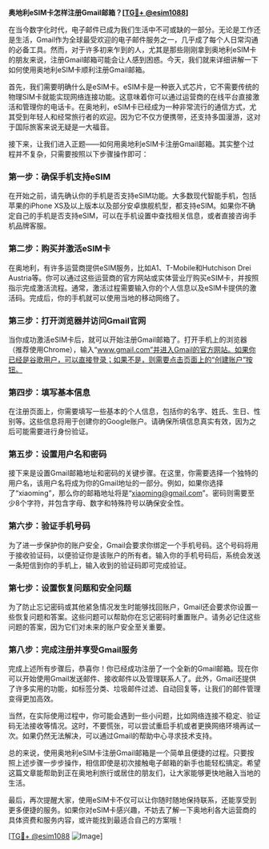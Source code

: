 **奥地利eSIM卡怎样注册Gmail邮箱？[[TG💪+ @esim1088](https://t.me/s/esim1088)]**

在当今数字化时代，电子邮件已成为我们生活中不可或缺的一部分。无论是工作还是生活，Gmail作为全球最受欢迎的电子邮件服务之一，几乎成了每个人日常沟通的必备工具。然而，对于许多初来乍到的人，尤其是那些刚刚拿到奥地利eSIM卡的朋友来说，注册Gmail邮箱可能会让人感到困惑。今天，我们就来详细讲解一下如何使用奥地利eSIM卡顺利注册Gmail邮箱。

首先，我们需要明确什么是eSIM卡。eSIM卡是一种嵌入式芯片，它不需要传统的物理SIM卡就能实现网络连接功能。这意味着你可以通过运营商的在线平台直接激活和管理你的电话卡。在奥地利，eSIM卡已经成为一种非常流行的通信方式，尤其受到年轻人和经常旅行者的欢迎。因为它不仅方便携带，还支持多国漫游，这对于国际旅客来说无疑是一大福音。

接下来，让我们进入正题——如何用奥地利eSIM卡注册Gmail邮箱。其实整个过程并不复杂，只需要按照以下步骤操作即可：

### 第一步：确保手机支持eSIM

在开始之前，请先确认你的手机是否支持eSIM功能。大多数现代智能手机，包括苹果的iPhone XS及以上版本以及部分安卓旗舰机型，都支持eSIM。如果你不确定自己的手机是否支持eSIM，可以在手机设置中查找相关信息，或者直接咨询手机品牌客服。

### 第二步：购买并激活eSIM卡

在奥地利，有许多运营商提供eSIM服务，比如A1、T-Mobile和Hutchison Drei Austria等。你可以通过这些运营商的官方网站或实体营业厅购买eSIM卡，并按照指示完成激活流程。通常，激活过程需要输入你的个人信息以及eSIM卡提供的激活码。完成后，你的手机就可以使用当地的移动网络了。

### 第三步：打开浏览器并访问Gmail官网

当你成功激活eSIM卡后，就可以开始注册Gmail邮箱了。打开手机上的浏览器（推荐使用Chrome），输入“www.gmail.com”并进入Gmail的官方网站。如果你已经是谷歌用户，可以直接登录；如果不是，则需要点击页面上的“创建账户”按钮。

### 第四步：填写基本信息

在注册页面上，你需要填写一些基本的个人信息，包括你的名字、姓氏、生日、性别等。这些信息将用于创建你的Google账户。请确保所填信息真实有效，因为之后可能需要进行身份验证。

### 第五步：设置用户名和密码

接下来是设置Gmail邮箱地址和密码的关键步骤。在这里，你需要选择一个独特的用户名，该用户名将成为你的Gmail地址的一部分。例如，如果你选择了“xiaoming”，那么你的邮箱地址将是“xiaoming@gmail.com”。密码则需要至少8个字符，并包含字母、数字和特殊符号以确保安全性。

### 第六步：验证手机号码

为了进一步保护你的账户安全，Gmail会要求你绑定一个手机号码。这个号码将用于接收验证码，以便验证你是该账户的所有者。输入你的手机号码后，系统会发送一条短信到你的手机上，输入收到的验证码即可完成验证。

### 第七步：设置恢复问题和安全问题

为了防止忘记密码或其他紧急情况发生时能够找回账户，Gmail还会要求你设置一些恢复问题和答案。这些问题可以帮助你在忘记密码时重置账户。请务必记住这些问题的答案，因为它们对未来的账户安全至关重要。

### 第八步：完成注册并享受Gmail服务

完成上述所有步骤后，恭喜你！你已经成功注册了一个全新的Gmail邮箱。现在你可以开始使用Gmail发送邮件、接收邮件以及管理联系人了。此外，Gmail还提供了许多实用的功能，如标签分类、垃圾邮件过滤、自动回复等，让我们的邮件管理变得更加高效。

当然，在实际使用过程中，你可能会遇到一些小问题，比如网络连接不稳定、验证码无法接收等情况。这时，不要慌张，可以尝试重启手机或者更换网络环境再试一次。如果仍然无法解决，可以通过Gmail的帮助中心寻求技术支持。

总的来说，使用奥地利eSIM卡注册Gmail邮箱是一个简单且便捷的过程。只要按照上述步骤一步步操作，相信即使是初次接触电子邮箱的新手也能轻松搞定。希望这篇文章能帮助到正在奥地利旅行或居住的朋友们，让大家能够更快地融入当地的生活。

最后，再次提醒大家，使用eSIM卡不仅可以让你随时随地保持联系，还能享受到更多便捷的服务。如果你对eSIM卡感兴趣，不妨去了解一下奥地利各大运营商的具体资费和服务内容，或许能找到最适合自己的方案哦！

[[TG💪+ @esim1088](https://t.me/s/esim1088) ![Image](https://i.postimg.cc/4NQfJmqS/Snipaste-2025-05-13-00-14-12.png)]
